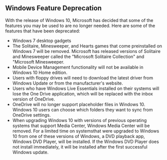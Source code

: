 ## Windows Feature Deprecation

With the release of Windows 10, Microsoft has decided that some of the features
you may be used to are no longer needed. Here are some of the features that have
been deprecated:

+ Windows 7 desktop gadgets
+ The Solitaire, Minesweeper, and Hearts games that come preinstalled on Windows
  7 will be removed. Microsoft has released versions of Solitaire and
  Minesweeper called the "Microsoft Solitaire Collection" and "Microsoft
  Minesweeper.
+ Mobile Device Management functionality will not be available in Windows 10
  Home edition.
+ Users with floppy drives will need to download the latest driver from Windows
  Update or from the manufacturer's website.
+ Users who have Windows Live Essentials installed on their systems will lose
  the One Drive application, which will be replaced with the inbox version of
  OneDrive.
+ OneDrive will no longer support placeholder files in Windows 10. Windows 10
  users can choose which folders they want to sync from OneDrive settings.
+ When upgrading Windows 10 with versions of previous operating systems that
  support Media Center, Windows Media Center will be removed. For a limited time
  on systemsthat were upgraded to Windows 10 from one of these versions of
  Windows, a DVD playback app, Windows DVD Player, will be installed. If the
  Windows DVD Player does not install immediately, it will be installed after
  the first successful Windows update.
